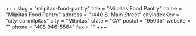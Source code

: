 +++
slug = "milpitas-food-pantry"
title = "Milpitas Food Pantry"
name = "Milpitas Food Pantry"
address = "1440 S. Main Street"
cityIndexKey = "city-ca-milpitas"
city = "Milpitas"
state = "CA"
postal = "95035"
website = ""
phone = "408 946-5564"
fax = ""
+++
